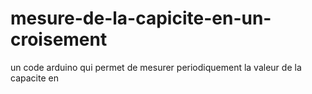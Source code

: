 # mesure-de-la-capicite-en-un-croisement
un code arduino qui permet de mesurer periodiquement la valeur de la capacite en
